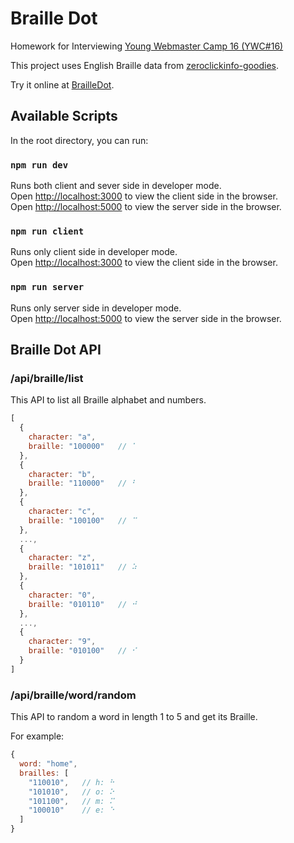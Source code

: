 # Braille Dot

Homework for Interviewing [Young Webmaster Camp 16 (YWC#16)](https://ywc16.ywc.in.th)

This project uses English Braille data from [zeroclickinfo-goodies](https://github.com/duckduckgo/zeroclickinfo-goodies/blob/master/share/goodie/cheat_sheets/json/english-braille.json).<br>

Try it online at [BrailleDot](https://brailledot.herokuapp.com).

## Available Scripts

In the root directory, you can run:

### `npm run dev`

Runs both client and sever side in developer mode.<br>
Open [http://localhost:3000](http://localhost:3000) to view the client side in the browser.<br>
Open [http://localhost:5000](http://localhost:5000) to view the server side in the browser.

### `npm run client`

Runs only client side in developer mode.<br>
Open [http://localhost:3000](http://localhost:3000) to view the client side in the browser.


### `npm run server`

Runs only server side in developer mode.<br>
Open [http://localhost:5000](http://localhost:5000) to view the server side in the browser.

## Braille Dot API

### /api/braille/list

This API to list all Braille alphabet and numbers.

```javascript
[
  { 
    character: "a",
    braille: "100000"   // ⠁
  },
  { 
    character: "b",
    braille: "110000"   // ⠃
  },
  { 
    character: "c",
    braille: "100100"   // ⠉
  },
  ...,
  { 
    character: "z",
    braille: "101011"   // ⠵
  },
  { 
    character: "0",
    braille: "010110"   // ⠚
  },
  ...,
  { 
    character: "9",
    braille: "010100"   // ⠊
  }
]
```

### /api/braille/word/random

This API to random a word in length 1 to 5 and get its Braille.<br>

For example:

```javascript
{
  word: "home",
  brailles: [
    "110010",   // h: ⠓
    "101010",   // o: ⠕	
    "101100",   // m: ⠍
    "100010"    // e: ⠑
  ]
}
```
